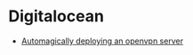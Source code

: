 # Digitalocean
- [Automagically deploying an openvpn server](https://github.com/digitalocean/do_user_scripts/blob/master/Ubuntu-14.04/network/open-vpn.yml)
